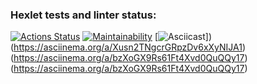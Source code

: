 ### Hexlet tests and linter status:
[![Actions Status](https://github.com/babkovivan/frontend-project-44/workflows/hexlet-check/badge.svg)](https://github.com/babkovivan/frontend-project-44/actions)
[![Maintainability](https://api.codeclimate.com/v1/badges/45ca520a84b0a7d868ad/maintainability)](https://codeclimate.com/github/babkovivan/frontend-project-44/maintainability)
[![Asciicast](https://asciinema.org/a/Xusn2TNgcrGRpzDv6xXyNIJA1)])(https://asciinema.org/a/Xusn2TNgcrGRpzDv6xXyNIJA1)(https://asciinema.org/a/bzXoGX9Rs61Ft4Xvd0QuQQy17)(https://asciinema.org/a/bzXoGX9Rs61Ft4Xvd0QuQQy17)